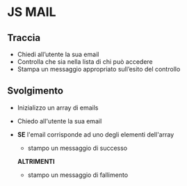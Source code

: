 # JS MAIL

## Traccia

- Chiedi all’utente la sua email
- Controlla che sia nella lista di chi può accedere
- Stampa un messaggio appropriato sull’esito del controllo

## Svolgimento

- Inizializzo un array di emails
- Chiedo all'utente la sua email
- **SE** l'email corrisponde ad uno degli elementi dell'array

  - stampo un messaggio di successo

  **ALTRIMENTI**

  - stampo un messaggio di fallimento
